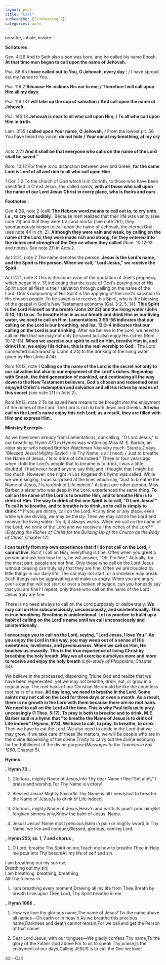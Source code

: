 ```yaml
---
layout: post
title: "Call"
subheading: {{subheading_2}}
categories: word
---
```


breathe, inhale, invoke

**Scriptures** :

Gen. 4:26 And to Seth also a son was born, and he called his name Enosh. **At that time men began to call upon the name of Jehovah.**

Psa. 88:9b **I have called out to You, O Jehovah, every day** ; / I have spread out my hands to You.

Psa. 116:2 **Because He inclines His ear to me; / Therefore I will call upon Him all my days.**

Psa. 116:13 **I will take up the cup of salvation / And call upon the name of Jehovah.**

Psa. 145:18 **Jehovah is near to all who call upon Him, / To all who call upon Him in truth.**

Lam. 3:55 **I called upon Your name, O Jehovah,** / From the lowest pit. 56 You have heard my voice; **do not hide / Your ear at my breathing, at my cry** .

Acts 2:21 **And it shall be that everyone who calls on the name of the Lord shall be saved."**

Rom. 10:12 For there is no distinction between Jew and Greek, **for the same Lord is Lord of all and rich to all who call upon Him** .

1 Cor. 1:2 To the church of God which is in Corinth, to those who have been sanctified in Christ Jesus, the called saints, **with all those who call upon the name of our Lord Jesus Christ in every place, who is theirs and ours** .

**Footnotes** :

Gen 4:26, note 2 (call) **The Hebrew word means to call out to, to cry unto, i.e., to cry out audibly** . Because men realized that their life was vanity (see note 21) and that they were frail and mortal (see note 261), they spontaneously began to call upon the name of Jehovah, the eternal One (see note 44 in ch. 2). **Although they were vain and weak, by calling on the name of the Lord, they were made rich and strong, for they entered into the riches and strength of the One on whom they called** (Rom. 10:12-13 and notes). See note 211 in Acts 2.

Act 2:21, note 2 The name denotes the person. **Jesus is the Lord's name, and the Spirit is His person. When we call, "Lord Jesus," we receive the Spirit.**

Act 2:21, note 3 This is the conclusion of the quotation of Joel's prophecy, which began in v. 17, indicating that the issue of God's pouring out of His Spirit upon all flesh is their salvation through calling on the name of the Lord. God's outpouring of His Spirit is the applying of the Lord's salvation to His chosen people. To be saved is to receive this Spirit, who is the blessing of the gospel in God's New Testament economy (Gal. 3:2, 5, 14). **This Spirit is the Lord Himself as the breath (John 20:22) and the living water (John 4:10, 14) to us. To breathe Him in as our breath and drink Him as our living water, we need to call on Him. Lamentations 3:55-56 indicates that our calling on the Lord is our breathing, and Isa. 12:3-4 indicates that our calling on the Lord is our drinking.** After we believe in the Lord, we need to call on Him that we may not only be saved but also enjoy His riches (Rom. 10:12-13). **When we exercise our spirit to call on Him, breathe Him in, and drink Him, we enjoy His riches; this is the real worship to God** . The Lord connected such worship (John 4:24) to the drinking of the living water given by Him (John 4:14).

Rom 10:13, note 1 **Calling on the name of the Lord is the secret not only to our salvation but also to our enjoyment of the Lord's riches. Beginning with Enosh, the third generation of mankind, and continuing all the way down to the New Testament believers, God's chosen and redeemed ones enjoyed Christ's redemption and salvation and all His riches by means of this secret** (see note 211 in Acts 2).

Rom 10:13, note 2 To be saved here means to be brought into the enjoyment of the riches of the Lord. The Lord is rich to both Jews and Greeks. **All who call on the Lord's name enjoy this rich Lord; as a result, they are filled with Him and express Him** .

**Ministry Excerpts** :

As we have seen already from Lamentations, our calling, "O Lord Jesus," is our breathing. Hymn #73 in Hymns was written by Miss M. E. Barber, an older sister who helped Brother Watchman Nee very much. Stanza 2 says, "Blessed Jesus! Mighty Savior! / In Thy Name is all I need; / Just to breathe the Name of Jesus, / Is to drink of Life indeed." Three or four years ago when I told the Lord's people that to breathe is to drink, I was a little doubtful. I had never heard anyone say this, and I thought that I might be too much. However, one night in Los Angeles this hymn was called. While we were singing, I was surprised at the lines which say, "Just to breathe the Name of Jesus, / Is to drink of Life indeed." At least one other person, Miss Barber, a sister who was deep in the Lord, experienced the same thing. **To call on the name of the Lord is to breathe Him, and to breathe Him is to drink of Him. The way to drink of the one Spirit is to call, "O Lord Jesus!" To call is to breathe, and to breathe is to drink, so to call is simply to drink.**** If you are thirsty, call on the Lord. At any time or any place, even while we are driving, we may be thirsty. Then we may call on the Lord and receive the living water. Try it; it always works. When we call on the name of the Lord, we drink of the Lord and we receive all the riches of the Lord** (_Enjoying the Riches of Christ for the Building Up of the Church as the Body of Christ,_ Chapter 12).

**I can testify from my own experience that if I do not call on the Lord, I cannot live.** But if I call on Him, everything is fine. Often when you greet a person and ask him how he is, he will answer, "Oh, I'm fine." Actually, for the most part, people are not fine. Only those who call on the Lord Jesus without ceasing can truly say that they are fine. Often we are troubled by little things in our daily life. The car may not start, or a shoelace may break. Such things can be aggravating and make us angry. When you are angry over a car that will not start or over a broken shoelace, can you honestly say that you are fine? I repeat, only those who call on the name of the Lord Jesus truly are fine.

There is no need always to call on the Lord purposely or deliberately. **We may call on Him subconsciously, unconsciously, and unintentionally. This is true breathing. Breathing is unintentional. Let us practice to build up a habit of calling on the Lord's name until we call unconsciously and unintentionally** .

**I encourage you to call on the Lord, saying, "Lord Jesus, I love You." As you enjoy the Lord in this way, you may weep out of a sense of His sweetness, loveliness, and preciousness. When we call on Him, He touches us inwardly. This is the true experience of living Christ by breathing the holy breath. May we all exercise ourselves more and more to receive and enjoy the holy breath** (_Life-study of Philippians,_ Chapter 34).

We believe in the processed, dispensing Triune God and realize that we have been regenerated, yet we may not breathe, drink, eat, or grow in a regular way. The root hairs of our Christian life should be like the countless root hairs of a tree. **All day long, we need to breathe in the Lord. Some saints may not call on the Lord for three days or even a month. As a result, there is no growth in the Lord with them because there are no root hairs. We need to call on the Lord all the time. This is why Paul tells us to pray unceasingly (1 Thes. 5:17). To pray is both to breathe and to drink. M.E. Barber said in a hymn that "to breathe the Name of Jesus is to drink of Life indeed" (Hymns, #73). We have to call, to pray, to breathe, to drink** . Then we have to eat the Lord. We also need to abide in the Lord that we may grow. If we take care of these life matters, we will be people who are in the divine dispensing of the divine Trinity to carry out the divine economy for the fulfillment of the divine purpose(_Messages to the Trainees in Fall 1990,_ Chapter 5).

**Hymns** :

_ **Hymn 73** _

1. Glorious, mighty Name of Jesus,Into Thy dear Name I flee;"Set aloft," I praise and worship,For Thy Name is victory!

1. Blessed Jesus! Mighty Savior!In Thy Name is all I need;Just to breathe the Name of Jesus,Is to drink of Life indeed.

1. Glorious, mighty Name of Jesus,Heav'n and earth its pow'r proclaim;But forgiven sinners only,Know the balm of Jesus' Name.

1. Jesus! Jesus! Name most precious,Balm in pain or mighty sword;In Thy Name, we live and conquer,Blessed, glorious, coming Lord.

_ **Hymn 255, ss. 1, 7 and chorus** _

1. O Lord, breathe Thy Spirit on me,Teach me how to breathe Thee in;Help me pour into Thy bosomAll my life of self and sin.

I am breathing out my sorrow,  
Breathing out my sin;  
I am breathing, breathing, breathing,  
All Thy fulness in.

1. I am breathing every moment,Drawing all my life from Thee;Breath by breath I live upon Thee,Lord, Thy Spirit breathe in me.

_ **Hymn 1086** _

1. How we love the glorious name,The name of Jesus!'Tis the name above all names—On earth or in heav'n.As we breathe this precious name,Darkness and death cannot remain;For we call and get the Person of that name!

1. Dear Lord Jesus, with our tongues—We gladly confess Thy name,To the glory of the Father God above.For to us to speak Thy praise,Is the enjoyment of our days;Calling JESUS is to call the One we love!

43 - Call
